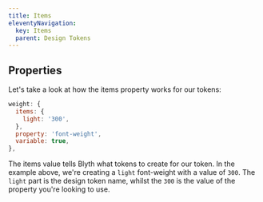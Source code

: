 ```yaml
---
title: Items
eleventyNavigation:
  key: Items
  parent: Design Tokens
---
```


## Properties

Let's take a look at how the items property works for our tokens:

```js
weight: {
  items: {
    light: '300',
  },
  property: 'font-weight',
  variable: true,
},
```

The items value tells Blyth what tokens to create for our token. In the example above, we're creating a `light` font-weight with a value of `300`. The `light` part is the design token name, whilst the `300` is the value of the property you're looking to use.
